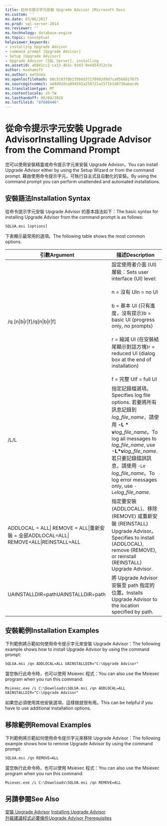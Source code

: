 ```yaml
---
title: 從命令提示字元安裝 Upgrade Advisor |Microsoft Docs
ms.custom: ''
ms.date: 03/06/2017
ms.prod: sql-server-2014
ms.reviewer: ''
ms.technology: database-engine
ms.topic: conceptual
helpviewer_keywords:
- installing Upgrade Advisor
- command prompt [Upgrade Advisor]
- Setup [Upgrade Advisor]
- Upgrade Advisor [SQL Server], installing
ms.assetid: a6841cc2-ca13-4b1c-9343-9e4d54312c3a
author: mashamsft
ms.author: mathoma
ms.openlocfilehash: b0c5193f0b235b6d37170992d9d7ca9568b1f675
ms.sourcegitcommit: ad4d92dce894592a259721a1571b1d8736abacdb
ms.translationtype: MT
ms.contentlocale: zh-TW
ms.lasthandoff: 08/04/2020
ms.locfileid: "87688446"
---
```

# <a name="installing-upgrade-advisor-from-the-command-prompt"></a><span data-ttu-id="3e308-102">從命令提示字元安裝 Upgrade Advisor</span><span class="sxs-lookup"><span data-stu-id="3e308-102">Installing Upgrade Advisor from the Command Prompt</span></span>
  <span data-ttu-id="3e308-103">您可以使用安裝精靈或命令提示字元來安裝 Upgrade Advisor。</span><span class="sxs-lookup"><span data-stu-id="3e308-103">You can install Upgrade Advisor either by using the Setup Wizard or from the command prompt.</span></span> <span data-ttu-id="3e308-104">藉由使用命令提示字元，可執行自主式且自動化的安裝。</span><span class="sxs-lookup"><span data-stu-id="3e308-104">By using the command prompt you can perform unattended and automated installations.</span></span>  
  
## <a name="installation-syntax"></a><span data-ttu-id="3e308-105">安裝語法</span><span class="sxs-lookup"><span data-stu-id="3e308-105">Installation Syntax</span></span>  
 <span data-ttu-id="3e308-106">從命令提示字元安裝 Upgrade Advisor 的基本語法如下：</span><span class="sxs-lookup"><span data-stu-id="3e308-106">The basic syntax for installing Upgrade Advisor from the command prompt is as follows:</span></span>  
  
 `SQLUA.msi [options]`  
  
 <span data-ttu-id="3e308-107">下表顯示最常用的選項。</span><span class="sxs-lookup"><span data-stu-id="3e308-107">The following table shows the most common options.</span></span>  
  
|<span data-ttu-id="3e308-108">引數</span><span class="sxs-lookup"><span data-stu-id="3e308-108">Argument</span></span>|<span data-ttu-id="3e308-109">描述</span><span class="sxs-lookup"><span data-stu-id="3e308-109">Description</span></span>|  
|--------------|-----------------|  
|<span data-ttu-id="3e308-110">/q [n&#124;b&#124;r&#124;f]</span><span class="sxs-lookup"><span data-stu-id="3e308-110">/q[n&#124;b&#124;r&#124;f]</span></span>|<span data-ttu-id="3e308-111">設定使用者介面 (UI) 層級：</span><span class="sxs-lookup"><span data-stu-id="3e308-111">Sets user interface (UI) level:</span></span><br /><br /> <span data-ttu-id="3e308-112">n = 沒有 UI</span><span class="sxs-lookup"><span data-stu-id="3e308-112">n = no UI</span></span><br /><br /> <span data-ttu-id="3e308-113">b = 基本 UI (只有進度，沒有提示)</span><span class="sxs-lookup"><span data-stu-id="3e308-113">b = basic UI (progress only, no prompts)</span></span><br /><br /> <span data-ttu-id="3e308-114">r = 縮減 UI (在安裝結尾顯示對話方塊)</span><span class="sxs-lookup"><span data-stu-id="3e308-114">r = reduced UI (dialog box at the end of installation)</span></span><br /><br /> <span data-ttu-id="3e308-115">f = 完整 UI</span><span class="sxs-lookup"><span data-stu-id="3e308-115">f = full UI</span></span>|  
|<span data-ttu-id="3e308-116">/L</span><span class="sxs-lookup"><span data-stu-id="3e308-116">/L</span></span>|<span data-ttu-id="3e308-117">指定記錄檔選項。</span><span class="sxs-lookup"><span data-stu-id="3e308-117">Specifies log file options.</span></span> <span data-ttu-id="3e308-118">若要將所有訊息記錄到*log_file_name*，請使用 **-L \* v**_log_file_name_。</span><span class="sxs-lookup"><span data-stu-id="3e308-118">To log all messages to *log_file_name*, use **-L\*v**_log_file_name_.</span></span> <span data-ttu-id="3e308-119">若只要記錄錯誤訊息，請使用 `-Le` *log_file_name*。</span><span class="sxs-lookup"><span data-stu-id="3e308-119">To log error messages only, use `-Le`*log_file_name*.</span></span>|  
|<span data-ttu-id="3e308-120">ADDLOCAL = ALL&#124; REMOVE = ALL&#124;重新安裝 = 全部</span><span class="sxs-lookup"><span data-stu-id="3e308-120">ADDLOCAL=ALL&#124; REMOVE=ALL&#124;REINSTALL=ALL</span></span>|<span data-ttu-id="3e308-121">指定要安裝 (ADDLOCAL)、移除 (REMOVE) 或重新安裝 (REINSTALL) Upgrade Advisor。</span><span class="sxs-lookup"><span data-stu-id="3e308-121">Specifies to install (ADDLOCAL), remove (REMOVE), or reinstall (REINSTALL) Upgrade Advisor.</span></span>|  
|<span data-ttu-id="3e308-122">UAINSTALLDIR=path</span><span class="sxs-lookup"><span data-stu-id="3e308-122">UAINSTALLDIR=path</span></span>|<span data-ttu-id="3e308-123">將 Upgrade Advisor 安裝至 path 指定的位置。</span><span class="sxs-lookup"><span data-stu-id="3e308-123">Installs Upgrade Advisor to the location specified by path.</span></span>|  
  
## <a name="installation-examples"></a><span data-ttu-id="3e308-124">安裝範例</span><span class="sxs-lookup"><span data-stu-id="3e308-124">Installation Examples</span></span>  
 <span data-ttu-id="3e308-125">下列範例將示範如何使用命令提示字元來安裝 Upgrade Advisor：</span><span class="sxs-lookup"><span data-stu-id="3e308-125">The following example shows how to install Upgrade Advisor by using the command prompt:</span></span>  
  
```  
SQLUA.msi /qn ADDLOCAL=ALL UAINSTALLDIR="C:\Upgrade Advisor"  
```  
  
 <span data-ttu-id="3e308-126">當您執行此命令時，也可以使用 Msiexec 程式：</span><span class="sxs-lookup"><span data-stu-id="3e308-126">You can also use the Msiexec program when you run this command:</span></span>  
  
```  
Msiexec.exe /i C:\Downloads\SQLUA.msi /qn ADDLOCAL=ALL UAINSTALLDIR="C:\Upgrade Advisor"  
```  
  
 <span data-ttu-id="3e308-127">如果您必須使用其他安裝選項，這樣做就很有用。</span><span class="sxs-lookup"><span data-stu-id="3e308-127">This can be helpful if you have to use additional installation options.</span></span>  
  
## <a name="removal-examples"></a><span data-ttu-id="3e308-128">移除範例</span><span class="sxs-lookup"><span data-stu-id="3e308-128">Removal Examples</span></span>  
 <span data-ttu-id="3e308-129">下列範例將示範如何使用命令提示字元來移除 Upgrade Advisor：</span><span class="sxs-lookup"><span data-stu-id="3e308-129">The following example shows how to remove Upgrade Advisor by using the command prompt:</span></span>  
  
```  
SQLUA.msi /qn REMOVE=ALL  
```  
  
 <span data-ttu-id="3e308-130">當您執行此命令時，也可以使用 Msiexec 程式：</span><span class="sxs-lookup"><span data-stu-id="3e308-130">You can also use the Msiexec program when you run this command:</span></span>  
  
```  
Msiexec.exe /i C:\Downloads\SQLUA.msi /qn REMOVE=ALL  
```  
  
## <a name="see-also"></a><span data-ttu-id="3e308-131">另請參閱</span><span class="sxs-lookup"><span data-stu-id="3e308-131">See Also</span></span>  
 <span data-ttu-id="3e308-132">[安裝 Upgrade Advisor](../../../2014/sql-server/install/installing-upgrade-advisor.md) </span><span class="sxs-lookup"><span data-stu-id="3e308-132">[Installing Upgrade Advisor](../../../2014/sql-server/install/installing-upgrade-advisor.md) </span></span>  
 [<span data-ttu-id="3e308-133">升級建議程式必要條件</span><span class="sxs-lookup"><span data-stu-id="3e308-133">Upgrade Advisor Prerequisites</span></span>](../../../2014/sql-server/install/upgrade-advisor-prerequisites.md)  
  
  
